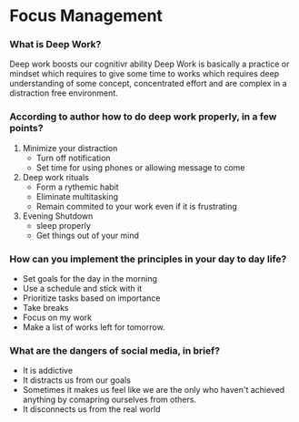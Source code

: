 # Focus Management

### What is Deep Work?

Deep work boosts our cognitivr ability
Deep Work is basically a practice or mindset which requires to give some time to works which requires deep understanding of some concept, concentrated effort and are complex in a distraction free environment.

### According to author how to do deep work properly, in a few points?

1. Minimize your distraction
    * Turn off notification 
    * Set time for using phones or allowing message to come
2. Deep work rituals
    * Form a rythemic habit 
    * Eliminate multitasking
    * Remain commited to your work even if it is frustrating
3. Evening Shutdown
    * sleep properly
    * Get things out of your mind

### How can you implement the principles in your day to day life?

- Set goals for the day in the morning
- Use a schedule and stick with it
- Prioritize tasks based on importance
- Take breaks
- Focus on my work
- Make a list of works left for tomorrow.

### What are the dangers of social media, in brief?

* It is addictive
* It distracts us from our goals
* Sometimes it makes us feel like we are the only who haven't achieved anything by comapring ourselves from others.
* It disconnects us from the real world
